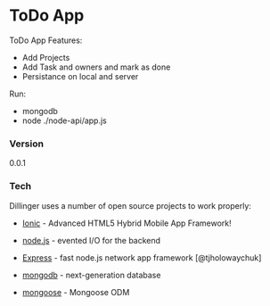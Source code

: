 # ToDo App

ToDo App Features:

  - Add Projects
  - Add Task and owners and mark as done
  - Persistance on local and server
  
Run:
 - mongodb
 - node ./node-api/app.js


### Version
0.0.1

### Tech

Dillinger uses a number of open source projects to work properly:

* [Ionic] - Advanced HTML5 Hybrid Mobile App Framework!
* [node.js] - evented I/O for the backend
* [Express] - fast node.js network app framework [@tjholowaychuk]
* [mongodb] - next-generation database
* [mongoose] - Mongoose ODM


   [mongoose]: <http://mongoosejs.com/>
   [node.js]: <http://nodejs.org>
   [Ionic]: <http://ionic.io>
   [mongodb]: <https://www.mongodb.org/>
   [express]: <http://expressjs.com>
   [AngularJS]: <http://angularjs.org>

